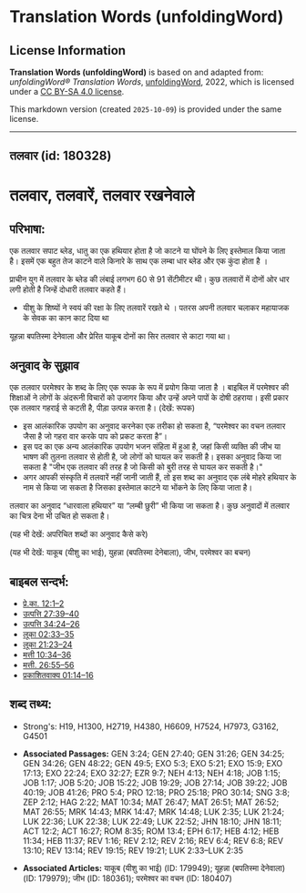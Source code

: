 # Translation Words (unfoldingWord)

## License Information

**Translation Words (unfoldingWord)** is based on and adapted from: _unfoldingWord® Translation Words_, [unfoldingWord](https://unfoldingword.org/utw), 2022, which is licensed under a [CC BY-SA 4.0 license](https://creativecommons.org/licenses/by-sa/4.0/legalcode.en).

This markdown version (created `2025-10-09`) is provided under the same license.



--------------------------------

## तलवार (id: 180328)

तलवार, तलवारें, तलवार रखनेवाले
==============================

परिभाषा:
--------

एक तलवार सपाट ब्लेड, धातु का एक हथियार होता है जो काटने या घोंपने के लिए इस्तेमाल किया जाता है। इसमें एक बहुत तेज काटने वाले किनारे के साथ एक लम्बा धार ब्लेड और एक कुंदा होता है ।

प्राचीन युग में तलवार के ब्लेड की लंबाई लगभग 60 से 91 सेंटीमीटर थी। कुछ तलवारों में दोनों ओर धार लगी होती है जिन्हें दोधारी तलवार कहते हैं।

* यीशु के शिष्यों ने स्वयं की रक्षा के लिए तलवारें रखते थे । पतरस अपनी तलवार चलाकर महायाजक के सेवक का कान काट दिया था

यूहन्ना बपतिस्मा देनेवाला और प्रेरित याकूब दोनों का सिर तलवार से काटा गया था।

अनुवाद के सुझाव
---------------

एक तलवार परमेश्वर के शब्द के लिए एक रूपक के रूप में प्रयोग किया जाता है । बाइबिल में परमेश्वर की शिक्षाओं ने लोगों के अंदरूनी विचारों को उजागर किया और उन्हें अपने पापों के दोषी ठहराया। इसी प्रकार एक तलवार गहराई से कटती है, पीड़ा उत्पन्न करता है। (देखें: रूपक)

* इस आलंकारिक उपयोग का अनुवाद करनेका एक तरीका हो सकता है, “परमेश्वर का वचन तलवार जैसा है जो गहरा वार करके पाप को प्रकट करता है”।
* इस पद का एक अन्य आलंकारिक उपयोग भजन संहिता में हुआ है, जहां किसी व्यक्ति की जीभ या भाषण की तुलना तलवार से होती है, जो लोगों को घायल कर सकती है। इसका अनुवाद किया जा सकता है "जीभ एक तलवार की तरह है जो किसी को बुरी तरह से घायल कर सकती है।"
* अगर आपकी संस्कृति में तलवारें नहीं जानी जाती हैं, तो इस शब्द का अनुवाद एक लंबे मोहरे हथियार के नाम से किया जा सकता है जिसका इस्तेमाल काटने या भोंकने के लिए किया जाता है।

तलवार का अनुवाद “धारवाला हथियार” या “लम्बी छुरी” भी किया जा सकता है। कुछ अनुवादों में तलवार का चित्र देना भी उचित हो सकता है।

(यह भी देखें: अपरिचित शब्दों का अनुवाद कैसे करे)

(यह भी देखें: याकूब (यीशु का भाई), युहन्ना (बपतिस्मा देनेबाला), जीभ, परमेश्वर का बचन)

बाइबल सन्दर्भ:
--------------

* [प्रे.का. 12:1–2](https://ref.ly/Acts12:1-Acts12:2)
* [उत्पत्ति 27:39–40](https://ref.ly/Gen27:39-Gen27:40)
* [उत्पत्ति 34:24–26](https://ref.ly/Gen34:24-Gen34:26)
* [लूका 02:33–35](https://ref.ly/Luke2:33-Luke2:35)
* [लूका 21:23–24](https://ref.ly/Luke21:23-Luke21:24)
* [मत्ती 10:34–36](https://ref.ly/Matt10:34-Matt10:36)
* [मत्ती. 26:55–56](https://ref.ly/Matt26:55-Matt26:56)
* [प्रकाशितवाक्य 01:14–16](https://ref.ly/Rev1:14-Rev1:16)

शब्द तथ्य:
----------

* Strong's: H19, H1300, H2719, H4380, H6609, H7524, H7973, G3162, G4501

* **Associated Passages:** GEN 3:24; GEN 27:40; GEN 31:26; GEN 34:25; GEN 34:26; GEN 48:22; GEN 49:5; EXO 5:3; EXO 5:21; EXO 15:9; EXO 17:13; EXO 22:24; EXO 32:27; EZR 9:7; NEH 4:13; NEH 4:18; JOB 1:15; JOB 1:17; JOB 5:20; JOB 15:22; JOB 19:29; JOB 27:14; JOB 39:22; JOB 40:19; JOB 41:26; PRO 5:4; PRO 12:18; PRO 25:18; PRO 30:14; SNG 3:8; ZEP 2:12; HAG 2:22; MAT 10:34; MAT 26:47; MAT 26:51; MAT 26:52; MAT 26:55; MRK 14:43; MRK 14:47; MRK 14:48; LUK 2:35; LUK 21:24; LUK 22:36; LUK 22:38; LUK 22:49; LUK 22:52; JHN 18:10; JHN 18:11; ACT 12:2; ACT 16:27; ROM 8:35; ROM 13:4; EPH 6:17; HEB 4:12; HEB 11:34; HEB 11:37; REV 1:16; REV 2:12; REV 2:16; REV 6:4; REV 6:8; REV 13:10; REV 13:14; REV 19:15; REV 19:21; LUK 2:33–LUK 2:35
* **Associated Articles:** याकूब (यीशु का भाई) (ID: 179949); यूहन्ना (बपतिस्मा देनेवाला) (ID: 179979); जीभ (ID: 180361); परमेश्‍वर का वचन (ID: 180407)

